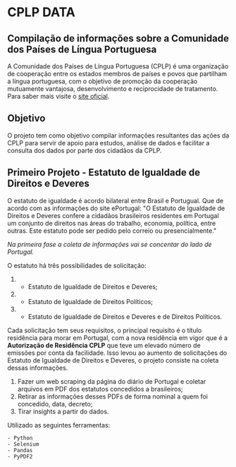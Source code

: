 # CPLP DATA

## Compilação de informações sobre a Comunidade dos Países de Língua Portuguesa

A Comunidade dos Países de Língua Portuguesa (CPLP) é uma organização de cooperação entre os estados membros de países e povos que partilham a língua portuguesa, com o objetivo de promoção da cooperação mutuamente vantajosa, desenvolvimento e reciprocidade de tratamento. Para saber mais visite o [site oficial](https://www.cplp.org/).

## Objetivo

O projeto tem como objetivo compilar informações resultantes das ações da CPLP para servir de apoio para estudos, análise de dados e facilitar a consulta dos dados por parte dos cidadãos da CPLP.

## Primeiro Projeto - Estatuto de Igualdade de Direitos e Deveres

O estatuto de igualdade é acordo bilateral entre Brasil e Portugual. Que de acordo com as informações do site ePortugal: "O Estatuto de Igualdade de Direitos e Deveres confere a cidadãos brasileiros residentes em Portugal um conjunto de direitos nas áreas do trabalho, economia, política, entre outras. Este estatuto pode ser pedido pelo correio ou presencialmente."

*Na primeira fase a coleta de informações vai se concentar do lado de Portugal.*

O estatuto há três possibilidades de solicitação: 
1) - Estatuto de Igualdade de Direitos e Deveres;
2) - Estatuto de Igualdade de Direitos Políticos;
3) - Estatuto de Igualdade de Direitos e Deveres e de Direitos Políticos.

Cada solicitação tem seus requisitos, o principal requisito é o título residência para morar em Portugal, com a nova residência em vigor que é a **Autorização de Residência CPLP** que teve um elevado número de emissões por conta da facilidade. Isso levou ao aumento de solicitações do Estatuto de Igualdade de Direitos e Deveres, o projeto consiste na coleta dessas informações.

1) Fazer um web scraping da página do diário de Portugal e coletar arquivos em PDF dos estatutos concedidos a brasileiros;
2) Retirar as informações desses PDFs de forma nominal a quem foi concedido, data, decreto;
3) Tirar insights a partir do dados.

Utilizado as seguintes ferramentas:
```
- Python
- Selenium
- Pandas
- PyPDF2
```

